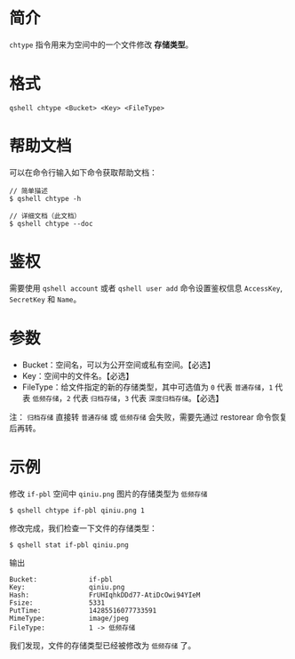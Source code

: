 # 简介
`chtype` 指令用来为空间中的一个文件修改 **存储类型**。

# 格式
```
qshell chtype <Bucket> <Key> <FileType>
```

# 帮助文档
可以在命令行输入如下命令获取帮助文档：
```
// 简单描述
$ qshell chtype -h 

// 详细文档（此文档）
$ qshell chtype --doc
```

# 鉴权
需要使用 `qshell account` 或者 `qshell user add` 命令设置鉴权信息 `AccessKey`, `SecretKey` 和 `Name`。

# 参数
- Bucket：空间名，可以为公开空间或私有空间。【必选】
- Key：空间中的文件名。【必选】
- FileType：给文件指定的新的存储类型，其中可选值为 `0` 代表 `普通存储`，`1` 代表 `低频存储`，`2` 代表 `归档存储`，`3` 代表 `深度归档存储`。【必选】

注：
`归档存储` 直接转 `普通存储` 或 `低频存储` 会失败，需要先通过 restorear 命令恢复后再转。

# 示例
修改 `if-pbl` 空间中 `qiniu.png` 图片的存储类型为 `低频存储`
```
$ qshell chtype if-pbl qiniu.png 1
```

修改完成，我们检查一下文件的存储类型：
```
$ qshell stat if-pbl qiniu.png
```

输出
```
Bucket:             if-pbl
Key:                qiniu.png
Hash:               FrUHIqhkDDd77-AtiDcOwi94YIeM
Fsize:              5331
PutTime:            14285516077733591
MimeType:           image/jpeg
FileType:           1 -> 低频存储
```
我们发现，文件的存储类型已经被修改为 `低频存储` 了。
